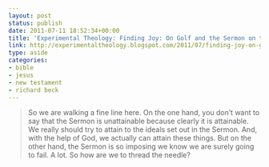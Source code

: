 ```yaml
---
layout: post
status: publish
date: 2011-07-11 18:52:34+00:00
title: 'Experimental Theology: Finding Joy: On Golf and the Sermon on the Mount'
link: http://experimentaltheology.blogspot.com/2011/07/finding-joy-on-golf-and-sermon-on-mount.html
type: aside
categories:
- bible
- jesus
- new testament
- richard beck
---
```


> So we are walking a fine line here. On the one hand, you don’t want to say that the Sermon is unattainable because clearly it is attainable. We really should try to attain to the ideals set out in the Sermon. And, with the help of God, we actually can attain these things. But on the other hand, the Sermon is so imposing we know we are surely going to fail. A lot. So how are we to thread the needle?
